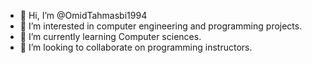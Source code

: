 - 👋 Hi, I’m @OmidTahmasbi1994
- 👀 I’m interested in computer engineering and programming projects.
- 🌱 I’m currently learning Computer sciences.
- 💞️ I’m looking to collaborate on programming instructors.


<!---
OmidTahmasbi1994/OmidTahmasbi1994 is a ✨ special ✨ repository because its `README.md` (this file) appears on your GitHub profile.
You can click the Preview link to take a look at your changes.
--->
